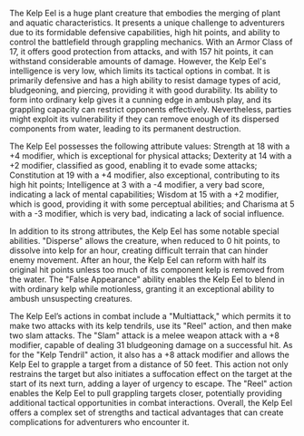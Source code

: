 The Kelp Eel is a huge plant creature that embodies the merging of plant and aquatic characteristics. It presents a unique challenge to adventurers due to its formidable defensive capabilities, high hit points, and ability to control the battlefield through grappling mechanics. With an Armor Class of 17, it offers good protection from attacks, and with 157 hit points, it can withstand considerable amounts of damage. However, the Kelp Eel's intelligence is very low, which limits its tactical options in combat. It is primarily defensive and has a high ability to resist damage types of acid, bludgeoning, and piercing, providing it with good durability. Its ability to form into ordinary kelp gives it a cunning edge in ambush play, and its grappling capacity can restrict opponents effectively. Nevertheless, parties might exploit its vulnerability if they can remove enough of its dispersed components from water, leading to its permanent destruction.

The Kelp Eel possesses the following attribute values: Strength at 18 with a +4 modifier, which is exceptional for physical attacks; Dexterity at 14 with a +2 modifier, classified as good, enabling it to evade some attacks; Constitution at 19 with a +4 modifier, also exceptional, contributing to its high hit points; Intelligence at 3 with a -4 modifier, a very bad score, indicating a lack of mental capabilities; Wisdom at 15 with a +2 modifier, which is good, providing it with some perceptual abilities; and Charisma at 5 with a -3 modifier, which is very bad, indicating a lack of social influence. 

In addition to its strong attributes, the Kelp Eel has some notable special abilities. "Disperse" allows the creature, when reduced to 0 hit points, to dissolve into kelp for an hour, creating difficult terrain that can hinder enemy movement. After an hour, the Kelp Eel can reform with half its original hit points unless too much of its component kelp is removed from the water. The "False Appearance" ability enables the Kelp Eel to blend in with ordinary kelp while motionless, granting it an exceptional ability to ambush unsuspecting creatures.

The Kelp Eel’s actions in combat include a "Multiattack," which permits it to make two attacks with its kelp tendrils, use its "Reel" action, and then make two slam attacks. The "Slam" attack is a melee weapon attack with a +8 modifier, capable of dealing 31 bludgeoning damage on a successful hit. As for the "Kelp Tendril" action, it also has a +8 attack modifier and allows the Kelp Eel to grapple a target from a distance of 50 feet. This action not only restrains the target but also initiates a suffocation effect on the target at the start of its next turn, adding a layer of urgency to escape. The "Reel" action enables the Kelp Eel to pull grappling targets closer, potentially providing additional tactical opportunities in combat interactions. Overall, the Kelp Eel offers a complex set of strengths and tactical advantages that can create complications for adventurers who encounter it.